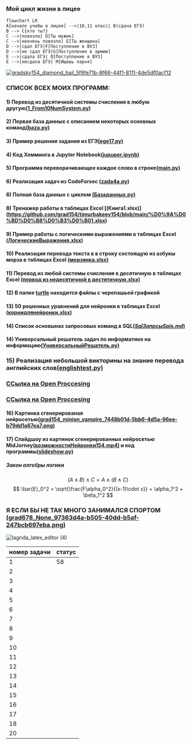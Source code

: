 ### Мой цикл жизни в лицее
```mermaid
flowchart LR
A[начало учебы в лицее] -->|10,11 класс| B(сдача ЕГЭ)
B --> C{кто ты?}
C -->|повезло| D[Ты мужик]
C -->|неочень повезло| E[Ты женщина]
D -->|сдал ЕГЭ|F[Поступление в ВУЗ]
D -->|не сдал ЕГЭ|G[Поступление в армию]
E -->|сдала ЕГЭ| Q[Поступление в ВУЗ]
E -->|несдала ЕГЭ| M[Ищешь парня]
```
[![gradsky154_diamond_hail_5f9fe71b-8f66-44f1-8111-4de5df0acf12](https://user-images.githubusercontent.com/114381790/206897264-b355f16b-13ad-4580-884e-7d4c854a30e1.png)](https://www.youtube.com/watch?v=ljgYluUiZls)


### **СПИСОК ВСЕХ МОИХ ПРОГРАММ:**
#### 1) Перевод из десятичной системы счисления в любую другую[(**1_From10NumSystem.py**)](https://github.com/grad154/timurbakeev154/blob/main/1_From10NumSystem.py)
#### 2) Первая база данных с описанием некоторых основных команд[(**baza.py**)](https://github.com/grad154/timurbakeev154/blob/main/baza.py)
#### 3) Пример решения задания из ЕГЭ[(**ege17.py**)](https://github.com/grad154/timurbakeev154/blob/main/ege17.py)
#### 4) Код Хемминга в Jupyter Notebook[(**jupuper.ipynb**)](https://github.com/grad154/timurbakeev154/blob/main/jupuper.ipynb)
#### 5) Программа переворачивающее каждое слово в строке[(**main.py**)](https://github.com/grad154/timurbakeev154/blob/main/main.py)
#### 6) Реализация задач из CodeForsec [(**zada4a.py**)](https://github.com/grad154/timurbakeev154/blob/main/zada4a.py)
#### 6) Полная база данных с циклом [(**Базаданных.py**)](https://github.com/grad154/timurbakeev154/blob/main/%D0%91%D0%B0%D0%B7%D0%B0%D0%B4%D0%B0%D0%BD%D0%BD%D1%8B%D1%85.py)
#### 8) Тренажер работы в таблицах Excel [(**Книга1.xlsx**)] (https://github.com/grad154/timurbakeev154/blob/main/%D0%9A%D0%BD%D0%B8%D0%B3%D0%B01.xlsx)
#### 9) Пример работы с логическими выражениями в таблицах Excel  [(**ЛогическиеВыражения.xlsx**)](https://github.com/grad154/timurbakeev154/blob/main/%D0%9B%D0%BE%D0%B3%D0%B8%D1%87%D0%B5%D1%81%D0%BA%D0%B8%D0%B5%D0%92%D1%8B%D1%80%D0%B0%D0%B6%D0%B5%D0%BD%D0%B8%D1%8F.xlsx)
#### 10) Реализация перевода текста в в строку состоящую из азбукы морза в таблицах Excel  [(**морзянка.xlsx**)](https://github.com/grad154/timurbakeev154/blob/main/%D0%BC%D0%BE%D1%80%D0%B7%D1%8F%D0%BD%D0%BA%D0%B0.xlsx)
#### 11) Перевод из любой системы счисления в десятичную в таблицах Excel [(**первод из недесятичной в дестятичную.xlsx**)](https://github.com/grad154/timurbakeev154/blob/main/%D0%BF%D0%B5%D1%80%D0%B2%D0%BE%D0%B4%20%D0%B8%D0%B7%20%D0%BD%D0%B5%D0%B4%D0%B5%D1%81%D1%8F%D1%82%D0%B8%D1%87%D0%BD%D0%BE%D0%B9%20%D0%B2%20%D0%B4%D0%B5%D1%81%D1%82%D1%8F%D1%82%D0%B8%D1%87%D0%BD%D1%83%D1%8E.xlsx)
<!-- >Markdown is a lightweight markup language >based on the formatting conventions
>that people naturally use in email.
>As [John Gruber] writes on the [Markdown >site][df1] -->
#### 12) В папке [**turtle**](https://github.com/grad154/timurbakeev154/tree/main/turtle) находится файлы с черепашьей графикой
#### 13) 50 решенных уравнений для нейронки в таблицах Excel [(**корнидлянейронки.xlsx**)](https://github.com/grad154/timurbakeev154/blob/main/%D0%BA%D0%BE%D1%80%D0%BD%D0%B8%D0%B4%D0%BB%D1%8F%D0%BD%D0%B5%D0%B9%D1%80%D0%BE%D0%BD%D0%BA%D0%B8.xlsx)
#### 14) Список основынах запросовых команд в SQL[(*SqlЗапрсыSpis.md*)](https://github.com/grad154/timurbakeev154/blob/main/Sql%D0%97%D0%B0%D0%BF%D1%80%D1%81%D1%8BSpis.md)
#### 14) Универсальный решатель задач по информатике на информацию[(**УниверсальныйРешатель.py**)](https://github.com/grad154/timurbakeev154/blob/main/УниверсальныйРешатель.py)
### 15) Реализация небольшой викторины на знание перевода английских слов[(englishtest.py)](https://github.com/grad154/timurbakeev154/blob/main/englishtest.py)
### [**ССылка на Open Proccesing**](https://www.youtube.com/watch?v=xm3YgoEiEDc)
### [**ССылка на Open Proccesing**](https://openprocessing.org/user/339779?view=sketches&o=2)
#### 16) Картинка сгенерированая нейросетью[(**grad154_minion_vampire_7448b01d-5bb6-4d5a-96ee-b79dd1a67ea7.png**)](https://github.com/grad154/timurbakeev154/blob/main/grad154_minion_vampire_7448b01d-5bb6-4d5a-96ee-b79dd1a67ea7.png)


#### 17) Слайдшоу из картинок сгенерированных нейросетью MidJorney[(**возможностиНейронки154.mp4**)](https://github.com/grad154/timurbakeev154/blob/main/возможностиНейронки154.mp4) и код программы[(**slideshow.py**)](https://github.com/grad154/timurbakeev154/blob/main/slideshow.py)

##### Закон алгебры логики
$$ (A ∧ B) ∧ C = A ∧ (B ∧ C) $$
$$ \bar{E}_0^2 = \sqrt{\frac{F\alpha_0^2}{(x-1)\cdot x}} + \alpha_1^2 + \beta_1^2 $$


### Я ЕСЛИ БЫ НЕ ТАК МНОГО ЗАНИМАЛСЯ СПОРТОМ [(**grad678_None_97363d4a-b505-40dd-b5af-247bcb697eba.png**)](https://github.com/grad154/timurbakeev154/blob/main/grad678_None_97363d4a-b505-40dd-b5af-247bcb697eba.png)

![lagrida_latex_editor (4)](https://user-images.githubusercontent.com/114381790/200240100-1090ac77-13d6-4405-8ea1-d0fd63bd2d73.png)
<!-- >[**ССылка на MIRO**](https://miro.com/welcome/QzJaNWc1Szl2SnV3eUxXeE81R0FrbEtTSFpMeXF3Nm9TZVJsejNYOEUxUmpHNUpJVFY1aUxBd1BZd0xNUjM3UXwzNDU4NzY0NTM4NTA1MjYyOTYzfDQ=?share_link_id=864371461540) --> 

| номер задачи | статус |
|--------------|--------|
| 1            | 58        |
| 2            |        |
| 3            |        |
| 4            |        |
| 5            |        |
| 6            |        |
| 7            |        |
| 8            |        |
| 9            |        |
| 10           |        |
| 11           |        |
| 12           |        |
| 13           |        |
| 14           |        |
| 15           |        |
| 16           |        |
| 17           |        |
| 18           |        |
| 20           |        |


